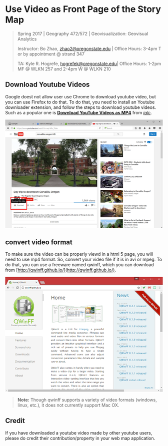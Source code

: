 # Use Video as Front Page of the Story Map

> Spring 2017 | Geography 472/572 | Geovisualization: Geovisual Analytics
>
> Instructor: Bo Zhao, zhao2@oregonstate.edu | Office Hours: 3-4pm T or by appointment @ strand 347
>
> TA: Kyle R. Hogrefe, hogrefek@oregonstate.edu| Office Hours: 1-2pm MF @ WLKN 257 and 2-4pm W @ WLKN 210

## Download Youtube Videos

Google doest not allow user use Chrome to download youtube video, but you can use Firefox to do that. To do that, you need to install an Youtube downloader extension, and follow the steps to download youtube videos. Such as a popular one is **[Download YouTube Videos as MP4](https://addons.mozilla.org/en-US/firefox/addon/download-youtube/?src=userprofile)** from [*ialc*](https://addons.mozilla.org/en-US/firefox/user/ialc/?src=api).

![](img/video-downloader.png)

## convert video format

To make sure the video can be properly viewd in a html 5 page, you will need to use mp4 format. So, convert your video file if it is in avi or mpeg. To do that, you can use a freeware named qwinff, which you can download from [http://qwinff.github.io/](http://qwinff.github.io/).

![](img/winff_converter.png)

> **Note:** Though qwinff supports a variety of video formats (windows, linux, etc.), it does not currently support Mac OX.

## Credit

If you have downloaded a youtube video made by other youtube users, please do credit their contribution/property in your web map application.